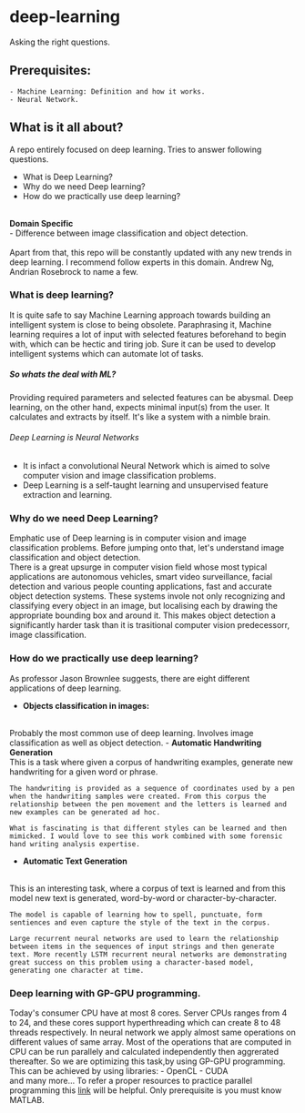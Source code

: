 # deep-learning
Asking the right questions.

## Prerequisites:
    - Machine Learning: Definition and how it works. 
    - Neural Network.


## What is it all about?
A repo entirely focused on deep learning. Tries to answer following questions.
- What is Deep Learning?
- Why do we need Deep learning?
- How do we practically use deep learning?
<br />
<strong>Domain Specific</strong>
<br />
- Difference between image classification and object detection. 
<br />
<br />
Apart from that, this repo will be constantly updated with any new trends in deep learning. I recommend follow experts in this domain. Andrew Ng, Andrian Rosebrock to name a few.
<br />

### What is deep learning?
It is quite safe to say Machine Learning approach towards building an intelligent system is close to being obsolete. Paraphrasing it, Machine learning requires a lot of input with selected features beforehand to begin with, which can be hectic and tiring job. Sure it can be used to develop intelligent systems which can automate lot of tasks.
<br />
##### So whats the deal with ML?
Providing required parameters and selected features can be abysmal. 
    Deep learning, on the other hand, expects minimal input(s) from the user. It calculates and extracts by itself. It's like a system with a nimble brain.
<br />
###### Deep Learning is Neural Networks 
- It is infact a convolutional Neural Network which is aimed to solve computer vision and image classification problems.  
- Deep Learning is a self-taught learning and unsupervised feature extraction and learning.

### Why do we need Deep Learning?
Emphatic use of Deep learning is in computer vision and image classification problems. Before jumping onto that, let's understand image classification and object detection. 
<br />
    There is a great upsurge in computer vision field whose most typical applications are autonomous vehicles, smart video surveillance, facial detection and various people counting applications, fast and accurate object detection systems. These systems invole not only recognizing and classifying every object in an image, but localising each by drawing the appropriate bounding box and around it. This makes object detection a significantly harder task than it is trasitional computer vision predecessorr, image classification.

### How do we practically use deep learning?
As professor Jason Brownlee suggests, there are eight different applications of deep learning. 
-   <strong>Objects classification in images:</strong>
<br />
    Probably the most common use of deep learning. Involves image classification as well as object detection. 
-  <strong>Automatic Handwriting Generation</strong>
<br />
    This is a task where given a corpus of handwriting examples, generate new handwriting for a given word or phrase.

    The handwriting is provided as a sequence of coordinates used by a pen when the handwriting samples were created. From this corpus the relationship between the pen movement and the letters is learned and new examples can be generated ad hoc.

    What is fascinating is that different styles can be learned and then mimicked. I would love to see this work combined with some forensic hand writing analysis expertise. 

-   <strong>Automatic Text Generation</strong>
<br />
    This is an interesting task, where a corpus of text is learned and from this model new text is generated, word-by-word or character-by-character.

    The model is capable of learning how to spell, punctuate, form sentiences and even capture the style of the text in the corpus.

    Large recurrent neural networks are used to learn the relationship between items in the sequences of input strings and then generate text. More recently LSTM recurrent neural networks are demonstrating great success on this problem using a character-based model, generating one character at time.


### Deep learning with GP-GPU programming.
Today's consumer CPU have at most 8 cores. Server CPUs ranges from 4 to 24, and these cores support hyperthreading which can create 8 to 48 threads respectively. In neural network we apply almost same operations on different values of same array. Most of the operations that are computed in CPU can be run parallely and calculated independently then aggrerated thereafter. So we are optimizing this task,by using GP-GPU programming.  <br />
    This can be achieved by using libraries:
        - OpenCL
        - CUDA <br /> 
        and many more...
    To refer a proper resources to practice parallel programming this [link](https://www.gitbook.com/book/leonardoaraujosantos/opencl/details) will be helpful. Only prerequisite is you must know MATLAB.

